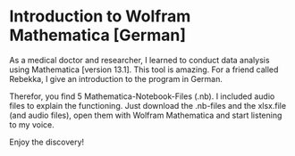 # Introduction to Wolfram Mathematica \[German\]
As a medical doctor and researcher, I learned to conduct data analysis using Mathematica \[version 13.1\]. This tool is amazing.
For a friend called Rebekka, I give an introduction to the program in German.

Therefor, you find 5 Mathematica-Notebook-Files \(.nb\). I included audio files to explain the functioning.
Just download the .nb-files and the xlsx.file (and audio files), open them with Wolfram Mathematica and start listening to my voice.

Enjoy the discovery!

